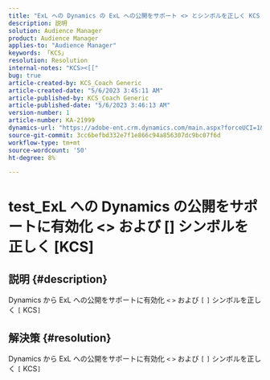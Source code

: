 ```yaml
---
title: "ExL への Dynamics の ExL への公開をサポート <> とシンボルを正しく KCS に有効化"
description: 説明
solution: Audience Manager
product: Audience Manager
applies-to: "Audience Manager"
keywords: 「KCS」
resolution: Resolution
internal-notes: "KCS><[["
bug: true
article-created-by: KCS_Coach Generic
article-created-date: "5/6/2023 3:45:11 AM"
article-published-by: KCS_Coach Generic
article-published-date: "5/6/2023 3:46:13 AM"
version-number: 1
article-number: KA-21999
dynamics-url: "https://adobe-ent.crm.dynamics.com/main.aspx?forceUCI=1&pagetype=entityrecord&etn=knowledgearticle&id=6eee3866-c0eb-ed11-a7c6-6045bd0061cb"
source-git-commit: 3cc6befbd332e7f1e866c94a856307dc9bc07f6d
workflow-type: tm+mt
source-wordcount: '50'
ht-degree: 8%

---
```


# test_ExL への Dynamics の公開をサポートに有効化 &lt;> および [] シンボルを正しく [KCS]

## 説明 {#description}

Dynamics から ExL への公開をサポートに有効化 `<` `>`  および `[` `]`  シンボルを正しく `[` KCS`]`

## 解決策 {#resolution}


Dynamics から ExL への公開をサポートに有効化 `<` `>`  および `[` `]`  シンボルを正しく `[` KCS`]`
